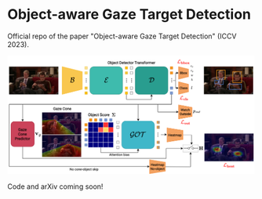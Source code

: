 # Object-aware Gaze Target Detection
Official repo of the paper "Object-aware Gaze Target Detection" (ICCV 2023).

![Method](./assets/method.png)

Code and arXiv coming soon!
